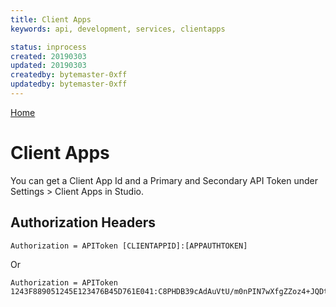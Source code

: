 ```yaml
---
title: Client Apps
keywords: api, development, services, clientapps

status: inprocess
created: 20190303
updated: 20190303
createdby: bytemaster-0xff
updatedby: bytemaster-0xff
---
```

[Home](../Index.md)

# Client Apps

You can get a Client App Id and a Primary and Secondary API Token under Settings > Client Apps in Studio.

## Authorization Headers

```
Authorization = APIToken [CLIENTAPPID]:[APPAUTHTOKEN]
```

Or
```
Authorization = APIToken 1243F889051245E123476B45D761E041:C8PHDB39cAdAuVtU/m0nPIN7wXfgZZoz4+JQDtINP2bYxvx7PpLuwvA2UEDNaLGDnuNOEWUhS/YxXzxN9s7E1AP==
```
